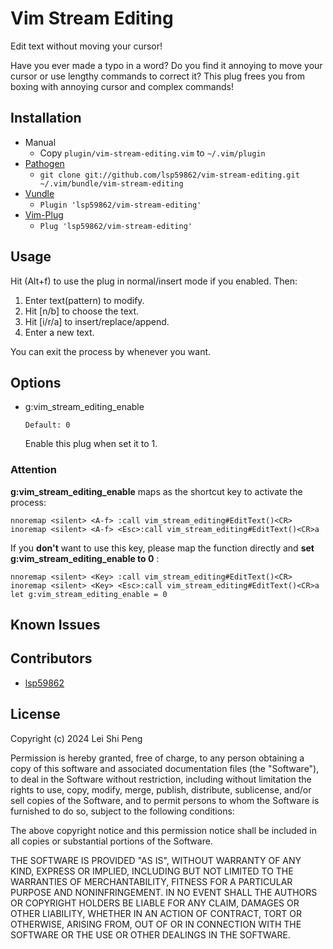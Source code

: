 Vim Stream Editing
==========

Edit text without moving your cursor!

Have you ever made a typo in a word? Do you find it annoying to move your cursor or use lengthy commands to correct it? This plug frees you from boxing with annoying cursor and complex commands!

Installation
------------

* Manual
  * Copy `plugin/vim-stream-editing.vim` to `~/.vim/plugin`
* [Pathogen](https://github.com/tpope/vim-pathogen)
  * `git clone git://github.com/lsp59862/vim-stream-editing.git ~/.vim/bundle/vim-stream-editing`
* [Vundle](https://github.com/VundleVim/Vundle.vim)
  * `Plugin 'lsp59862/vim-stream-editing'`
* [Vim-Plug](https://github.com/junegunn/vim-plug)
  * `Plug 'lsp59862/vim-stream-editing'`

Usage
--------

Hit <A-f>(Alt+f) to use the plug in normal/insert mode if you enabled. Then:

1. Enter text(pattern) to modify.
2. Hit [n/b] to choose the text.
3. Hit [i/r/a] to insert/replace/append.
4. Enter a new text.

You can exit the process by <Esc> whenever you want.

## Options

* g:vim_stream_editing_enable

      Default: 0

  Enable this plug when set it to 1.

### Attention

**g:vim_stream_editing_enable** maps <A-f> as the shortcut key to activate the process:

```
nnoremap <silent> <A-f> :call vim_stream_editing#EditText()<CR>
inoremap <silent> <A-f> <Esc>:call vim_stream_editing#EditText()<CR>a      
```

If you **don't** want to use this key, please map the function directly and **set g:vim_stream_editing_enable to 0** :

    nnoremap <silent> <Key> :call vim_stream_editing#EditText()<CR>
    inoremap <silent> <Key> <Esc>:call vim_stream_editing#EditText()<CR>a
    let g:vim_stream_editing_enable = 0

Known Issues
------------

Contributors
------------

* [lsp59862](https://github.com/lsp59862)


License
-------

Copyright (c) 2024 Lei Shi Peng

Permission is hereby granted, free of charge, to any person obtaining a copy of this software and associated documentation files (the "Software"), to deal in the Software without restriction, including without limitation the rights to use, copy, modify, merge, publish, distribute, sublicense, and/or sell copies of the Software, and to permit persons to whom the Software is furnished to do so, subject to the following conditions:

The above copyright notice and this permission notice shall be included in all copies or substantial portions of the Software.

THE SOFTWARE IS PROVIDED "AS IS", WITHOUT WARRANTY OF ANY KIND, EXPRESS OR IMPLIED, INCLUDING BUT NOT LIMITED TO THE WARRANTIES OF MERCHANTABILITY, FITNESS FOR A PARTICULAR PURPOSE AND NONINFRINGEMENT. IN NO EVENT SHALL THE AUTHORS OR COPYRIGHT HOLDERS BE LIABLE FOR ANY CLAIM, DAMAGES OR OTHER LIABILITY, WHETHER IN AN ACTION OF CONTRACT, TORT OR OTHERWISE, ARISING FROM, OUT OF OR IN CONNECTION WITH THE SOFTWARE OR THE USE OR OTHER DEALINGS IN THE SOFTWARE.


